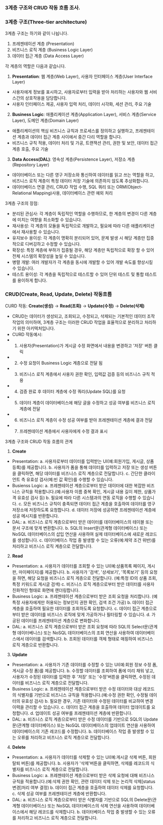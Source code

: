 ### 3계층 구조와 CRUD 작동 흐름 조사.

### 3계층 구조(Three-tier architecture)

3계층 구조는 하기와 같이 나뉩니다.
1. 프레젠테이션 계층 (Presentation)
2. 비즈니스 로직 계층 (Business Logic Layer)
3. 데이터 접근 계층 (Data Access Layer)

각 계층의 역할은 다음과 같습니다.
1. **Presentation**: 웹 계층(Web Layer), 사용자 인터페이스 계층(User Interface Layer)
* 사용자에게 정보를 표시하고, 사용자로부터 입력을 받아 처리하는 사용자와 웹 서비스간의 상호작용을 담당합니다.
* 사용자 인터페이스 제공, 사용자 입력 처리, 데이터 시각화, 세션 관리, 주요 기술
2. **Business Logic**: 애플리케이션 계층(Application Layer), 서비스 계층(Service Layer), 도메인 계층(Domain Layer)
* 애플리케이션의 핵심 비즈니스 규칙과 프로세스를 정의하고 실행하고, 프레젠테이션 계층과 데이터 접근 계층 사이에서 중간 다리 역할을 합니다.
* 비즈니스 규칙 적용, 데이터 처리 및 가공, 트랜잭션 관리, 권한 및 보안, 데이터 접근 계층 호출, 주요 기술
3. **Data Access(DAL)**: 영속성 계층(Persistence Layer), 저장소 계층(Repository Layer)
* 데이터베이스 또는 다른 영구 저장소와 통신하여 데이터를 읽고 쓰는 역할을 하고, 비즈니스 로직 계층이 특정 데이터 저장 기술에 의존하지 않도록 추상화합니다.
* 데이터베이스 연결 관리, CRUD 작업 수행, SQL 쿼리 또는 ORM(Object-Relational Mapping)사용, 데이터베이스 관련 예외 처리

3계층 구조의 장점:
* 분리된 관심사: 각 계층이 독립적인 역할을 수행하므로, 한 계층의 변경이 다른 계층에 미치는 여향을 최소화할 수 있습니다.
* 재사용성: 각 계층의 모듈을 독립적으로 개발하고, 필요에 따라 다른 애플리케이션에서 재사용할 수 있습니다.
* 유지보수 용이성: 각 계층이 명확히 분리되어 있어, 문제 발생 시 해당 계층만 집중적으로 디버깅하고 수정할 수 있습니다.
* 확장성: 특정 계층에 부하가 집중될 경우, 해당 계층만 독립적으로 확장 할 수 있어 전체 시스템의 확장성을 높일 수 있습니다.
* 병렬 개발: 여러 개발자가 각 계층을 동시에 개발할 수 있어 개발 속도를 향상시킬 수 있습니다.
* 테스트 용이성: 각 계층을 독립적으로 테스트할 수 있어 단위 테스트 및 통합 테스트를 용이하게 합니다.

### CRUD(Create, Read, Update, Delete) 작동흐름

CURD 작동: **Create(생성)** → **Read(조회)** → **Update(수정)** → **Delete(삭제)**
* CRUD는 데이터가 생성되고, 조회되고, 수정되고, 삭제되는 기본적인 데이터 조작 작업의 의미하여, 3계층 구조는 이러한 CRUD 작업을 효율적으로 분리하고 처리하기 위한 아키텍처입니다.
* CURD 작동예시:
* 1. 사용자(Presentation)가 게시글 수정 화면에서 내용을 변경하고 '저장' 버튼 클릭
* 2. 수정 요청이 Business Logic 계층으로 전달 됨
* 3. 비즈니스 로직 계층에서 사용자 권한 확인, 입력값 검증 등의 비즈니스 규칙 적용
* 4. 검증 완료 후 데이터 계층에 수정 쿼리(Update SQL)를 요청
* 5. 데이터 계층이 데이터베이스에 해당 글을 수정하고 성공 여부를 비즈니스 로직 계층에 전달
* 6. 비즈니스 로직 계층이 수정 성공 여부를 받아 프레젠테이션 계층에 결과 전달
* 7. 프레젠테이션 계층에서 사용자에게 수정 결과 표시

3계층 구조와 CRUD 작동 흐름의 관계
1. **Create**
* Presentation: 
a. 사용자로부터 데이터를 입력받는 UI(예:회원가입, 게시글, 상품 등록)를 제공합니다.
b. 사용자가 폼을 통해 데이터를 입력하고 저장 또는 생성 버튼을 클릭하면, 해당 데이터를 비즈니스 로직 계층으로 전달합니다.
c. 간단한 클라이언트 측 유효성 검사(예:빈 값 확인)를 수행할 수 있습니다.
* Busienss Logic: 
a. 프레젠테이션 계층으로부터 받은 데이터에 대한 복잡한 비즈니스 규칙을 적용합니다.(예:사용자 이름 중복 확인, 게시글 내용 길이 제한, 상품가격 유효성 검사 등) 
b. 필요에 따라 다른 시스템과의 연동 로직을 수행할 수 있습니다.
c. 모든 비즈니스 규칙이 충족되면 데이터 접근 계층을 호출하여 데이터를 영구 저장소에 저장하도록 요청합니다.
d. 데이터 저장에 성공하면 프레젠테이션 계층에 성공 메시지를 반환합니다.
* DAL:
a. 비즈니스 로직 계층으로부터 받은 데이터를 데이터베이스의 테이블 또는 문서 구조에 맞게 변환합니다.
b. SQL의 Insert문(관계형 데이터베이스) 또는 NoSQL 데이터베이스의 삽입 연산을 사용하여 실제 데이터베이스에 새로운 레코드를 생성합니다.
c. 데이터베이스 작업 중 발생할 수 있는 오류(예:제약 조건 위반)를 처리하고 비즈니스 로직 계층으로 전달합니다.
2. **Read**
* Presentation:
a. 사용자가 데이터를 조회할 수 있는 UI(예:상품목록 페이지, 게시판, 마이페이지)를 제공합니다.
b. 사용자가 '검색', '상세보기', '목록보기' 등의 요청을 하면, 해당 요청을 비즈니스 로직 게층으로 전달합니다. (예:특정 ID의 상품 조회, 특정 키워드로 게시글 검색)
c. 비즈니스 로직 계층으로부터 받은 데이터를 사용자 친화적인 형태로 화면에 랜더링합니다.
* Business Logic:
a. 프레젠테이션 계층으로부터 받은 조회 요청을 처리합니다. (예 특정 사용자에게만 허용되는 정보인지 권한 확인, 검색 조건 가공)
b. 데이터 접근 계층을 호출하여 필요한 데이터를 조회하도록 요청합니다.
c. 데이터 접근 계층으로부터 받은 데이터를 비즈니스 로직에 맞게 가공하거나 필터링할 수 있습니다.
d. 가공된 데이터를 프레젠테이션 계층으로 변화합니다.
* DAL:
a. 비즈니스 로직 계층으로부터 받은 조회 요청에 따라 SQL의 Select문(관계형 데이터베니스) 또는 NoSQL 데이터베이스의 조회 연산을 사용하여 데이터베이스에서 데이터를 검색합니다.
b. 조회된 데이터를 객체 형태로 매핑하여 비즈니스 로직 게층으로 반환합니다.
3. **Update**
* Presentation:
a. 사용자가 기존 데이터를 수정할 수 있는 UI(예:회원 정보 수정 폼, 게시글 수정 폼)를 제공합니다.
b. 수정할 데이터를 조회하여 폼에 미리 채워 넣고, 사용자가 수정된 데이터를 입력한 후 '저장' 또는 '수정'버튼을 클릭하면, 수정된 데이터를 비즈니스 로직 계층으로 전달합니다.
* Business Logic:
a. 프레젠테이션 계층으로부터 받은 수정 데이터와 대상 레코드의 식별자를 기반으로 비즈니스 규칙을 적용합니다.(예:수정 권한 확인, 수정될 데이터의 유효성 검사)
b. 필요한 경우, 기존 데이터와 수정된 데이터를 비교하여 변경 이력을 관리할 수 있습니다.
c. 데이터 접근 계층을 호출하여 데이터 업데이트를 요청합니다.
d. 업데이트 성공 여부를 프레젠테이션 계층에 반환합니다.
* DAL:
a. 비즈니스 로직 계층으로부터 받은 수정 데이터를 기반으로 SQL의 Update문(관계형 데이터베이스) 또는 NoSQL 데이터베이스의 업데이트 연산을 사용하여 데이터베이스의 기존 레코드를 수정합니다.
b. 데이터베이스 작업 중 발생할 수 있는 오류를 처리하고 비즈니스 로직 계층으로 전달합니다.
4. **Delete**
* Presentation:
a. 사용자가 데이터를 삭제할 수 있는 UI(예:게시글 삭제 버튼, 회원 탈퇴 버튼)를 제공합니다.
b. 사용자가 '삭제'버튼을 클릭하면, 삭제를 레코드의 식별자를 비즈니스 로직 계층으로 전달합니다.
* Business Logic:
a. 프레젠테이션 계층으로부터 받은 삭제 요청에 대해 비즈니스 규칙을 적용합니다.(예:삭제 권한 확인, 관련 데이터 삭제 또는 논리적 삭제[status변경]처리 여부 결정)
b. 데이터 접근 계층을 호출하여 데이터 삭제를 요청합니다.
c. 삭제 성공 여부를 프레젠테이션 계층에 반환합니다.
* DAL:
a. 비즈니스 로직 계층으로부터 받은 식별자를 기반으로 SQL의 Delete문(관계형 데이터베이스) 또는 NoSQL 데이터베이스의 삭제 연산을 사용하여 데이터베이스에서 해당 레코드를 삭제합니다.
b. 데이터베이스 작업 중 발생할 수 있는 오류를 처리하고 비즈니스 로직 계층으로 전달합니다.